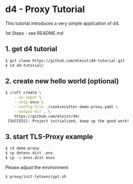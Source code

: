 # d4 - Proxy Tutorial

This tutorial introduces a very simple application of d4.

1st Steps - see README.md


## 1. get d4 tutorial

```bash
$ git clone https://github.com/mleist/d4-tutorial.git
$ cd d4-tutorial/
```


## 2. create new hello world (optional)

```bash
$ cruft create \
    --no-input \
    --skip envs \
    --config-file ./cookiecutter-demo-proxy.yaml \
    --output-dir . \
    https://github.com/mleist/d4/
 [SUCCESS]: Project initialized, keep up the good work!
```


## 3. start TLS-Proxy example

```bash
$ cd demo-proxy
$ cp dotenv.dist .env
$ cp -a envs.dist envs
```

Please adjust the environment

```bash
$ proxy/init-letsencrypt.sh
```
